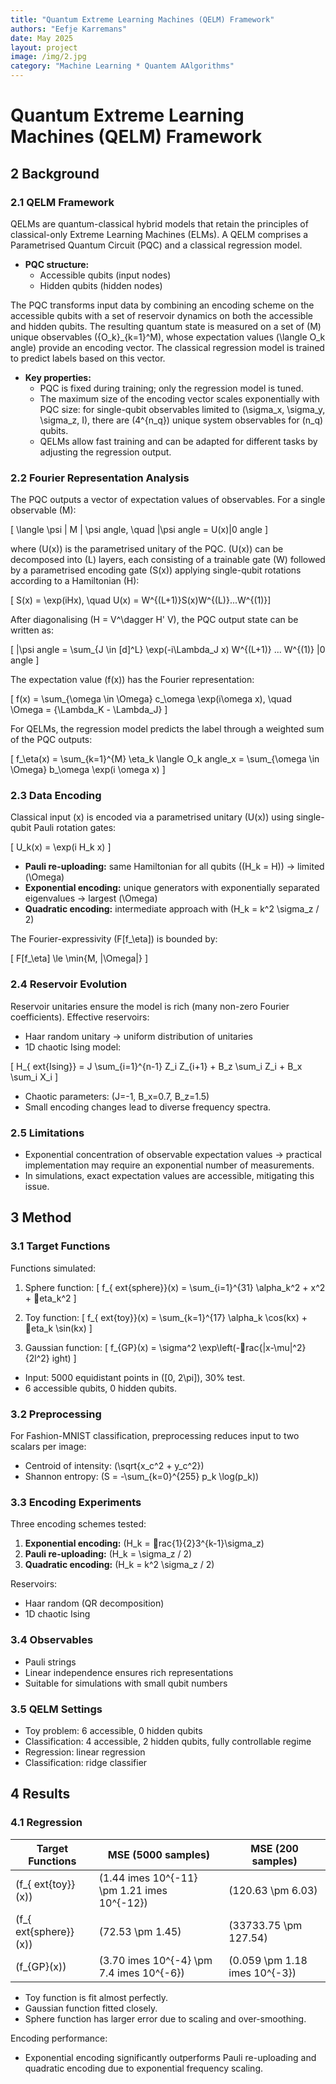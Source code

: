 ```yaml
---
title: "Quantum Extreme Learning Machines (QELM) Framework"
authors: "Eefje Karremans"
date: May 2025
layout: project
image: /img/2.jpg
category: "Machine Learning * Quantem AAlgorithms"
---
```


# Quantum Extreme Learning Machines (QELM) Framework

## 2 Background

### 2.1 QELM Framework

QELMs are quantum-classical hybrid models that retain the principles of classical-only Extreme Learning Machines (ELMs). A QELM comprises a Parametrised Quantum Circuit (PQC) and a classical regression model.

- **PQC structure:**
  - Accessible qubits (input nodes)
  - Hidden qubits (hidden nodes)

The PQC transforms input data by combining an encoding scheme on the accessible qubits with a set of reservoir dynamics on both the accessible and hidden qubits. The resulting quantum state is measured on a set of \(M\) unique observables \(\{O_k\}_{k=1}^M\), whose expectation values \(\langle O_k 
angle\) provide an encoding vector. The classical regression model is trained to predict labels based on this vector.

- **Key properties:**
  - PQC is fixed during training; only the regression model is tuned.
  - The maximum size of the encoding vector scales exponentially with PQC size: for single-qubit observables limited to \(\sigma_x, \sigma_y, \sigma_z, I\), there are \(4^{n_q}\) unique system observables for \(n_q\) qubits.
  - QELMs allow fast training and can be adapted for different tasks by adjusting the regression output.

### 2.2 Fourier Representation Analysis

The PQC outputs a vector of expectation values of observables. For a single observable \(M\):

\[
\langle \psi | M | \psi 
angle, \quad |\psi
angle = U(x)|0
angle
\]

where \(U(x)\) is the parametrised unitary of the PQC. \(U(x)\) can be decomposed into \(L\) layers, each consisting of a trainable gate \(W\) followed by a parametrised encoding gate \(S(x)\) applying single-qubit rotations according to a Hamiltonian \(H\):

\[
S(x) = \exp(iHx), \quad U(x) = W^{(L+1)}S(x)W^{(L)}...W^{(1)}\]

After diagonalising \(H = V^\dagger H' V\), the PQC output state can be written as:

\[
|\psi
angle = \sum_{J \in [d]^L} \exp(-i\Lambda_J x) W^{(L+1)} ... W^{(1)} |0
angle
\]

The expectation value \(f(x)\) has the Fourier representation:

\[
f(x) = \sum_{\omega \in \Omega} c_\omega \exp(i\omega x), \quad \Omega = \{\Lambda_K - \Lambda_J\}
\]

For QELMs, the regression model predicts the label through a weighted sum of the PQC outputs:

\[
f_\eta(x) = \sum_{k=1}^{M} \eta_k \langle O_k 
angle_x = \sum_{\omega \in \Omega} b_\omega \exp(i \omega x)
\]

### 2.3 Data Encoding

Classical input \(x\) is encoded via a parametrised unitary \(U(x)\) using single-qubit Pauli rotation gates:

\[
U_k(x) = \exp(i H_k x)
\]

- **Pauli re-uploading:** same Hamiltonian for all qubits (\(H_k = H\)) → limited \(\Omega\)
- **Exponential encoding:** unique generators with exponentially separated eigenvalues → largest \(\Omega\)
- **Quadratic encoding:** intermediate approach with \(H_k = k^2 \sigma_z / 2\)

The Fourier-expressivity \(F[f_\eta]\) is bounded by:

\[
F[f_\eta] \le \min\{M, |\Omega|\}
\]

### 2.4 Reservoir Evolution

Reservoir unitaries ensure the model is rich (many non-zero Fourier coefficients). Effective reservoirs:

- Haar random unitary → uniform distribution of unitaries
- 1D chaotic Ising model:

\[
H_{	ext{Ising}} = J \sum_{i=1}^{n-1} Z_i Z_{i+1} + B_z \sum_i Z_i + B_x \sum_i X_i
\]

- Chaotic parameters: \(J=-1, B_x=0.7, B_z=1.5\)
- Small encoding changes lead to diverse frequency spectra.

### 2.5 Limitations

- Exponential concentration of observable expectation values → practical implementation may require an exponential number of measurements.
- In simulations, exact expectation values are accessible, mitigating this issue.

## 3 Method

### 3.1 Target Functions

Functions simulated:

1. Sphere function:
\[
f_{	ext{sphere}}(x) = \sum_{i=1}^{31} \alpha_k^2 + x^2 + eta_k^2
\]

2. Toy function:
\[
f_{	ext{toy}}(x) = \sum_{k=1}^{17} \alpha_k \cos(kx) + eta_k \sin(kx)
\]

3. Gaussian function:
\[
f_{GP}(x) = \sigma^2 \exp\left(-rac{|x-\mu|^2}{2l^2}
ight)
\]

- Input: 5000 equidistant points in \([0, 2\pi]\), 30% test.
- 6 accessible qubits, 0 hidden qubits.

### 3.2 Preprocessing

For Fashion-MNIST classification, preprocessing reduces input to two scalars per image:
- Centroid of intensity: \(\sqrt{x_c^2 + y_c^2}\)
- Shannon entropy: \(S = -\sum_{k=0}^{255} p_k \log(p_k)\)

### 3.3 Encoding Experiments

Three encoding schemes tested:
1. **Exponential encoding:** \(H_k = rac{1}{2}3^{k-1}\sigma_z\)
2. **Pauli re-uploading:** \(H_k = \sigma_z / 2\)
3. **Quadratic encoding:** \(H_k = k^2 \sigma_z / 2\)

Reservoirs:
- Haar random (QR decomposition)
- 1D chaotic Ising

### 3.4 Observables

- Pauli strings
- Linear independence ensures rich representations
- Suitable for simulations with small qubit numbers

### 3.5 QELM Settings

- Toy problem: 6 accessible, 0 hidden qubits
- Classification: 4 accessible, 2 hidden qubits, fully controllable regime
- Regression: linear regression
- Classification: ridge classifier

## 4 Results

### 4.1 Regression

| Target Functions | MSE (5000 samples) | MSE (200 samples) |
|-----------------|------------------|-----------------|
| \(f_{	ext{toy}}(x)\) | \(1.44 	imes 10^{-11} \pm 1.21 	imes 10^{-12}\) | \(120.63 \pm 6.03\) |
| \(f_{	ext{sphere}}(x)\) | \(72.53 \pm 1.45\) | \(33733.75 \pm 127.54\) |
| \(f_{GP}(x)\) | \(3.70 	imes 10^{-4} \pm 7.4 	imes 10^{-6}\) | \(0.059 \pm 1.18 	imes 10^{-3}\) |

- Toy function is fit almost perfectly.
- Gaussian function fitted closely.
- Sphere function has larger error due to scaling and over-smoothing.

Encoding performance:
- Exponential encoding significantly outperforms Pauli re-uploading and quadratic encoding due to exponential frequency scaling.


